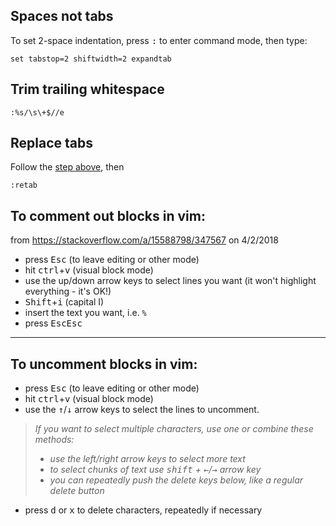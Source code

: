 ## Spaces not tabs

To set 2-space indentation, press <kbd>:</kbd> to enter command mode, then type:

    set tabstop=2 shiftwidth=2 expandtab

## Trim trailing whitespace

    :%s/\s\+$//e

## Replace tabs

Follow the [step above](#spaces-not-tabs), then

    :retab

## To comment out blocks in vim: ##

from https://stackoverflow.com/a/15588798/347567 on 4/2/2018

- press <kbd>Esc</kbd> (to leave editing or other mode)
- hit <kbd>ctrl</kbd>+<kbd>v</kbd> (visual block mode)
- use the up/down arrow keys to select lines you want (it won't highlight everything - it's OK!)
- <kbd>Shift</kbd>+<kbd>i</kbd> (capital I)
- insert the text you want, i.e. `% `
- press <kbd>Esc</kbd><kbd>Esc</kbd>

----------

## To uncomment blocks in vim: ##

- press <kbd>Esc</kbd> (to leave editing or other mode)
- hit <kbd>ctrl</kbd>+<kbd>v</kbd> (visual block mode)
- use the <kbd>↑</kbd>/<kbd>↓</kbd> arrow keys to select the lines to uncomment.
> *If you want to select multiple characters, use one or combine these methods:*
> - *use the left/right arrow keys to select more text*
> - *to select chunks of text use <kbd>shift</kbd> + <kbd>←</kbd>/<kbd>→</kbd> arrow key*
> - *you can repeatedly push the delete keys below, like a regular delete button*
- press <kbd>d</kbd> or <kbd>x</kbd> to delete characters, repeatedly if necessary

